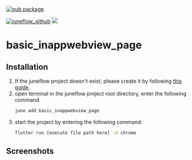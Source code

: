 [![pub package](https://img.shields.io/pub/v/basic_inappwebview_page.svg)](https://pub.dartlang.org/packages/basic_inappwebview_page)

[![juneflow_github](https://img.shields.io/badge/Juneflow-GitHub-181717?style=for-the-badge&logo=github)](https://github.com/melodysdreamj/juneflow)
[![](https://img.shields.io/badge/View-Hub-007bff?style=for-the-badge&logo=flutter)](https://view.juneflow.org/)

# basic_inappwebview_page

##  Installation
1. If the juneflow project doesn't exist, please create it by following [this guide](https://doc.juneflow.org/).
2. open terminal in the juneflow project root directory, enter the following command.
    ```bash
    june add basic_inappwebview_page
    ```
3. start the project by entering the following command.
    ```bash
    flutter run [execute file path here] -d chrome
    ```

## Screenshots
![]()

